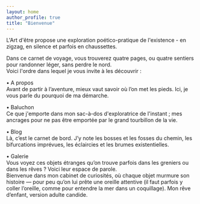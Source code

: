 ```yaml
---
layout: home
author_profile: true
title: "Bienvenue"
---
```


L'Art d'être propose une exploration poético-pratique de l'existence - en zigzag, en silence et parfois en chaussettes.

Dans ce carnet de voyage, vous trouverez quatre pages, ou quatre sentiers pour randonner léger, sans perdre le nord. </br>
Voici l'ordre dans lequel je vous invite à les découvrir : 

• A propos </br> 
Avant de partir à l’aventure, mieux vaut savoir où l’on met les pieds. Ici, je vous parle du pourquoi de ma démarche.

• Baluchon </br>
Ce que j'emporte dans mon sac-à-dos d'exploratrice de l'instant ; mes ancrages pour ne pas être emportée par le grand tourbillon de la vie. 

• Blog </br>
Là, c’est le carnet de bord. J’y note les bosses et les fosses du chemin, les bifurcations imprévues, les éclaircies et les brumes existentielles. 

• Galerie </br>
Vous voyez ces objets étranges qu’on trouve parfois dans les greniers ou dans les rêves ? Voici leur espace de parole. </br> Bienvenue dans mon cabinet de curiosités, où chaque objet murmure son histoire — pour peu qu’on lui prête une oreille attentive (il faut parfois y coller l’oreille, comme pour entendre la mer dans un coquillage). Mon rêve d’enfant, version adulte candide.
